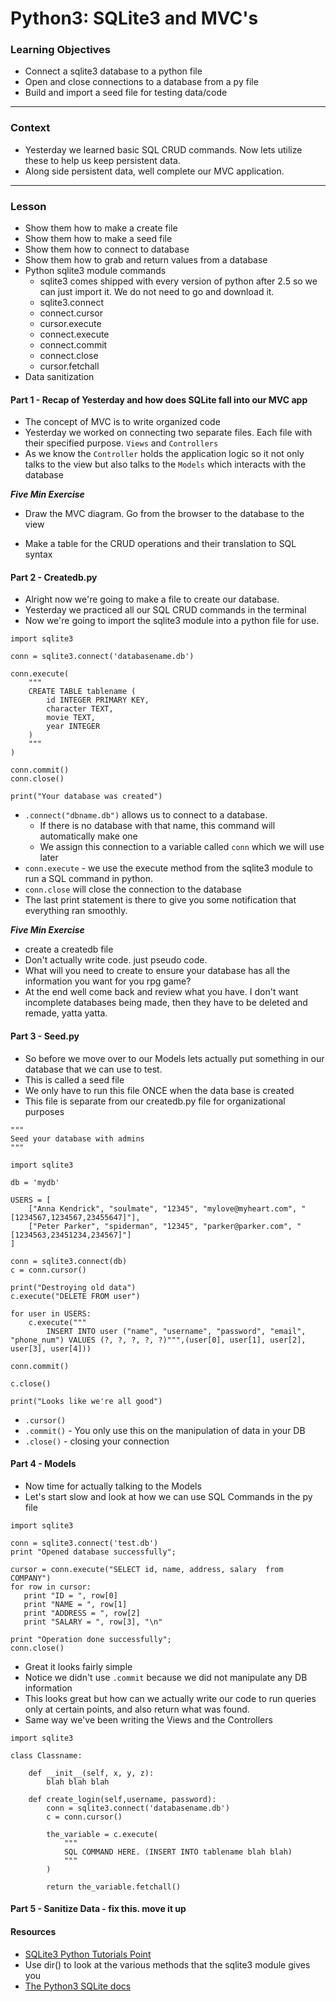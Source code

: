 # Python3: SQLite3 and MVC's

### Learning Objectives

* Connect a sqlite3 database to a python file
* Open and close connections to a database from a py file
* Build and import a seed file for testing data/code

---

### Context

* Yesterday we learned basic SQL CRUD commands. Now lets utilize these to help us keep persistent data.
* Along side persistent data, well complete our MVC application.

---

### Lesson

* Show them how to make a create file
* Show them how to make a seed file
* Show them how to connect to database
* Show them how to grab and return values from a database
* Python sqlite3 module commands
	* sqlite3 comes shipped with every version of python after 2.5 so we can just import it. We do not need to go and download it. 
	* sqlite3.connect
	* connect.cursor
	* cursor.execute
	* connect.execute
	* connect.commit
	* connect.close
	* cursor.fetchall
* Data sanitization


#### Part 1 - Recap of Yesterday and how does SQLite fall into our MVC app

* The concept of MVC is to write organized code
* Yesterday we worked on connecting two separate files. Each file with their specified purpose. `Views` and `Controllers`
* As we know the `Controller` holds the application logic so it not only talks to the view but also talks to the `Models` which interacts with the database

***Five Min Exercise***

* Draw the MVC diagram. Go from the browser to the database to the view

* Make a table for the CRUD operations and their translation to SQL syntax


#### Part 2 - Createdb.py

* Alright now we're going to make a file to create our database. 
* Yesterday we practiced all our SQL CRUD commands in the terminal
* Now we're going to import the sqlite3 module into a python file for use.

```
import sqlite3

conn = sqlite3.connect('databasename.db')

conn.execute(
	"""
	CREATE TABLE tablename (
		id INTEGER PRIMARY KEY, 
		character TEXT,
		movie TEXT,
		year INTEGER
	)
	"""
)

conn.commit()
conn.close()

print("Your database was created")
```
* `.connect("dbname.db")` allows us to connect to a database. 
	* If there is no database with that name, this command will automatically make one
	* We assign this connection to a variable called `conn` which we will use later
* `conn.execute` - we use the execute method from the sqlite3 module to run a SQL command in python. 
* `conn.close` will close the connection to the database
* The last print statement is there to give you some notification that everything ran smoothly. 

***Five Min Exercise***

* create a createdb file
* Don't actually write code. just pseudo code. 
* What will you need to create to ensure your database has all the information you want for you rpg game?
* At the end well come back and review what you have. I don't want incomplete databases being made, then they have to be deleted and remade, yatta yatta. 


#### Part 3 - Seed.py

* So before we move over to our Models lets actually put something in our database that we can use to test. 
* This is called a seed file
* We only have to run this file ONCE when the data base is created
* This file is separate from our createdb.py file for organizational purposes

```
"""
Seed your database with admins
"""

import sqlite3

db = 'mydb'

USERS = [
	["Anna Kendrick", "soulmate", "12345", "mylove@myheart.com", "[1234567,1234567,23455647]"],
	["Peter Parker", "spiderman", "12345", "parker@parker.com", "[1234563,23451234,234567]"]
]

conn = sqlite3.connect(db)
c = conn.cursor()

print("Destroying old data")
c.execute("DELETE FROM user")

for user in USERS:
	c.execute("""
		INSERT INTO user ("name", "username", "password", "email", "phone_num") VALUES (?, ?, ?, ?, ?)""",(user[0], user[1], user[2], user[3], user[4]))

conn.commit()

c.close()

print("Looks like we're all good")
```
* `.cursor()` 
* `.commit()` - You only use this on the manipulation of data in your DB
* `.close()` - closing your connection

#### Part 4 - Models

* Now time for actually talking to the Models
* Let's start slow and look at how we can use SQL Commands in the py file

```
import sqlite3

conn = sqlite3.connect('test.db')
print "Opened database successfully";

cursor = conn.execute("SELECT id, name, address, salary  from COMPANY")
for row in cursor:
   print "ID = ", row[0]
   print "NAME = ", row[1]
   print "ADDRESS = ", row[2]
   print "SALARY = ", row[3], "\n"

print "Operation done successfully";
conn.close()
```
* Great it looks fairly simple
* Notice we didn't use `.commit` because we did not manipulate any DB information
* This looks great but how can we actually write our code to run queries only at certain points, and also return what was found. 
* Same way we've been writing the Views and the Controllers

```
import sqlite3

class Classname:

	def __init__(self, x, y, z):
		blah blah blah
	
	def create_login(self,username, password):
		conn = sqlite3.connect('databasename.db')
		c = conn.cursor()
		
		the_variable = c.execute(
			"""
			SQL COMMAND HERE. (INSERT INTO tablename blah blah)
			"""
		)
		
		return the_variable.fetchall()
```



#### Part 5 - Sanitize Data - fix this. move it up


#### Resources

* [SQLite3 Python Tutorials Point](http://www.tutorialspoint.com/sqlite/sqlite_python.htm)
* Use dir() to look at the various methods that the sqlite3 module gives you
* [The Python3 SQLite docs](https://docs.python.org/3.4/library/sqlite3.html)